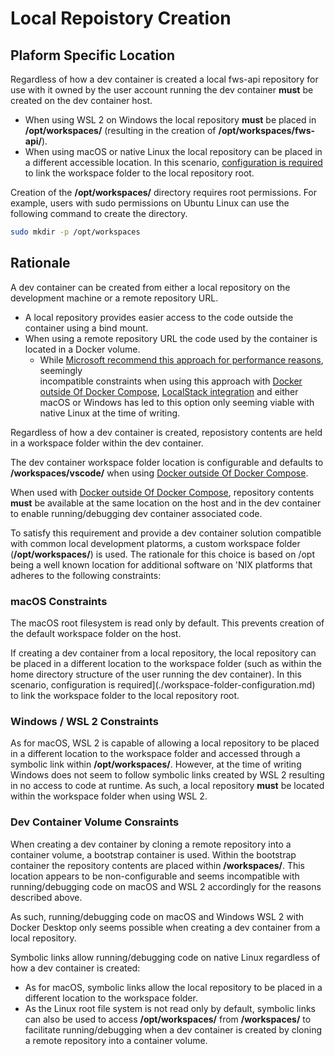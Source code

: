 # Local Repoistory Creation

## Plaform Specific Location

Regardless of how a dev container is created a local fws-api repository for use with it owned by the user account running the dev container **must** be created on the dev container host.

* When using WSL 2 on Windows the local repository **must** be placed in **/opt/workspaces/** (resulting in the creation of **/opt/workspaces/fws-api/**).
* When using macOS or native Linux the local repository can be placed in a different accessible location. In this scenario,
[configuration is required](./workspace-folder-configuration.md) to link the workspace folder to the local repository root.

Creation of the **/opt/workspaces/** directory requires root permissions. For example, users with sudo permissions on Ubuntu Linux can use the following command to create the directory.

```sh
sudo mkdir -p /opt/workspaces
```

## Rationale

A dev container can be created from either a local repository on the development machine or a remote repository URL.

* A local repository provides easier access to the code outside the container using a bind mount.
* When using a remote repository URL the code used by the container is located in a Docker volume.
  * While [Microsoft recommend this approach for performance reasons](https://code.visualstudio.com/remote/advancedcontainers/improve-performance), seemingly  
  incompatible constraints when using this approach with [Docker outside Of Docker Compose](https://github.com/devcontainers/templates/tree/main/src/docker-outside-of-docker-compose), [LocalStack integration](https://docs.localstack.cloud/user-guide/integrations/devcontainers/#docker-outside-of-docker) and either macOS or Windows has led to this option only seeming viable with native Linux at the time of writing.

Regardless of how a dev container is created, reposistory contents are held in a workspace folder within the dev container.

The dev container workspace folder location is configurable and defaults to **/workspaces/vscode/** when using [Docker outside Of Docker Compose](https://github.com/devcontainers/templates/tree/main/src/docker-outside-of-docker-compose).

When used with [Docker outside Of Docker Compose](https://github.com/devcontainers/templates/tree/main/src/docker-outside-of-docker-compose), repository contents **must** be available at the same location on the host and in the dev container to enable running/debugging dev container associated code.

To satisfy this requirement and provide a dev container solution compatible with common local development platorms, a custom workspace folder (**/opt/workspaces/**) is used. The rationale for this choice is based on /opt being a well known location for additional software on 'NIX platforms that adheres to the following constraints:

### macOS Constraints

The macOS root filesystem is read only by default. This prevents creation of the default workspace folder on the host.

If creating a dev container from a local repository, the local repository can be placed in a different location to the workspace folder (such as within the
home directory structure of the user running the dev container). In this scenario, configuration is required](./workspace-folder-configuration.md) to link
the workspace folder to the local repository root.

### Windows / WSL 2 Constraints

As for macOS, WSL 2 is capable of allowing a local repository to be placed in a different location to the workspace folder and accessed through a symbolic link within **/opt/workspaces/**. However, at the time of writing Windows does not seem to follow symbolic links created by WSL 2 resulting in no access to code at runtime. As such, a local repository **must** be located within the workspace folder when using WSL 2.

### Dev Container Volume Consraints

When creating a dev container by cloning a remote repository into a container volume, a bootstrap container is used. Within the
bootstrap container the repository contents are placed within **/workspaces/**. This location appears to be non-configurable and
seems incompatible with running/debugging code on macOS and WSL 2 accordingly for the reasons described above.

As such, running/debugging code on macOS and Windows WSL 2 with Docker Desktop only seems possible when creating a dev container from a local repository.

Symbolic links allow running/debugging code on native Linux regardless of how a dev container is created:

* As for macOS, symbolic links allow the local repository to be placed in a different location to the workspace folder.
* As the Linux root file system is not read only by default, symbolic links can also be used to access **/opt/workspaces/** from **/workspaces/** to facilitate running/debugging when a dev container is created by cloning a remote repository into a container volume.
